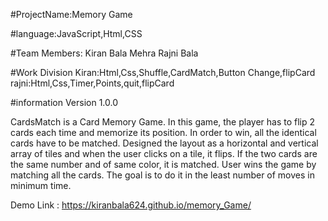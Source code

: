 #ProjectName:Memory Game

#language:JavaScript,Html,CSS

#Team Members:
Kiran Bala Mehra
Rajni Bala

#Work Division
Kiran:Html,Css,Shuffle,CardMatch,Button Change,flipCard
rajni:Html,Css,Timer,Points,quit,flipCard

#information
Version 1.0.0

CardsMatch is a Card Memory Game. In this game, the player has to flip 2 cards each time and memorize its position. In order to win, all the identical cards have to be matched. Designed the layout as a horizontal and vertical array of tiles and when the user clicks on a tile, it flips. If the two cards are the same number and of same color, it is matched. User wins the game by matching all the cards. The goal is to do it in the least number of moves in minimum time.

Demo Link :  https://kiranbala624.github.io/memory_Game/






